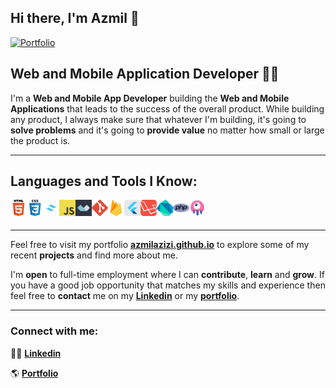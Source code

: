 ## Hi there, I'm Azmil 👋

[![Portfolio](https://img.shields.io/website?label=azmilazizi.github.io&style=for-the-badge&url=https%3A%2F%2Fcodestackr.com)](https://azmilazizi.github.io)

## Web and Mobile Application Developer 👨‍💻

I'm a **Web and Mobile App Developer** building the **Web and Mobile Applications** that leads to the success of the overall product. While building any product, I always make sure that whatever I'm building, it's going to **solve problems** and it's going to **provide value** no matter how small or large the product is.

---

## **Languages and Tools I Know**:


<img align="left" alt="HTML5" width="26px" src="https://raw.githubusercontent.com/github/explore/80688e429a7d4ef2fca1e82350fe8e3517d3494d/topics/html/html.png" />
<img align="left" alt="CSS3" width="26px" src="https://raw.githubusercontent.com/github/explore/80688e429a7d4ef2fca1e82350fe8e3517d3494d/topics/css/css.png" /> 
<img align="left" alt="Tailwind" width="26px" src="https://raw.githubusercontent.com/azmilazizi/azmilazizi/main/images/256.png" />
<img align="left" alt="JavaScript" width="26px" src="https://raw.githubusercontent.com/azmilazizi/azmilazizi/main/images/javascript.png" /> 
<img align="left" alt="AlpineJs" width="26px" src="https://raw.githubusercontent.com/azmilazizi/azmilazizi/main/images/59030169.png" /> 

<img align="left" alt="Git" width="26px" src="https://raw.githubusercontent.com/azmilazizi/azmilazizi/main/images/Git_Logo.svg" />
<img align="left" alt="Firebase" width="26px" src="https://raw.githubusercontent.com/azmilazizi/azmilazizi/main/images/firebase-1-282796.png" />
<img align="left" alt="Flutter" width="26px" src="https://raw.githubusercontent.com/azmilazizi/azmilazizi/main/images/flutter-2752187-2285004.png" />
<img align="left" alt="Laravel" width="26px" src="https://raw.githubusercontent.com/azmilazizi/azmilazizi/main/images/laravel-logo.svg" />
<img align="left" alt="Dart" width="26px" src="https://raw.githubusercontent.com/azmilazizi/azmilazizi/main/images/logo-dart.svg" />
<img align="left" alt="Php" width="26px" src="https://raw.githubusercontent.com/azmilazizi/azmilazizi/main/images/phpicon.png" />
<img align="left" alt="Livewire" width="26px" src="https://raw.githubusercontent.com/azmilazizi/azmilazizi/main/images/unnamed.jpg" />

<br />
<br />

---

Feel free to visit my portfolio **[azmilazizi.github.io](https://azmilazizi.github.io)** to explore some of my recent **projects** and find more about me.

I'm **open** to full-time employment where I can **contribute**, **learn** and **grow**. If you have a good job opportunity that matches my skills and experience then feel free to **contact** me on my **[Linkedin](https://linkedin.com/in/azmilazizinordin)** or my **[portfolio](https://azmilazizi.github.io)**.

---

### Connect with me:


👨‍💼 **[Linkedin](https://linkedin.com/in/azmilazizinordin)**

🌎 **[Portfolio](https://azmilazizi.github.io)**
